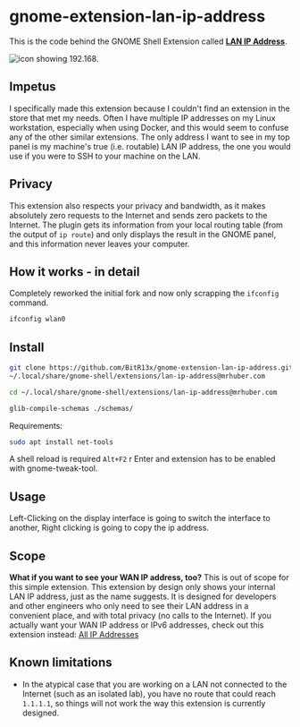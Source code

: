 # gnome-extension-lan-ip-address

This is the code behind the GNOME Shell Extension called [**LAN IP Address**](https://extensions.gnome.org/extension/1762/lan-ip-address/).

![icon showing 192.168.](icon.png)

## Impetus

I specifically made this extension because I couldn't find an extension in the store that met my needs. Often I have multiple IP addresses on my Linux workstation, especially when using Docker, and this would seem to confuse any of the other similar extensions. The only address I want to see in my top panel is my machine's true (i.e. routable) LAN IP address, the one you would use if you were to SSH to your machine on the LAN.

## Privacy

This extension also respects your privacy and bandwidth, as it makes absolutely zero requests to the Internet and sends zero packets to the Internet. The plugin gets its information from your local routing table (from the output of `ip route`) and only displays the result in the GNOME panel, and this information never leaves your computer.

## How it works - in detail

Completely reworked the initial fork and now only scrapping the `ifconfig` command.

```sh
ifconfig wlan0
```

## Install

```sh
git clone https://github.com/BitR13x/gnome-extension-lan-ip-address.git \
~/.local/share/gnome-shell/extensions/lan-ip-address@mrhuber.com

cd ~/.local/share/gnome-shell/extensions/lan-ip-address@mrhuber.com

glib-compile-schemas ./schemas/
```
Requirements:
```sh
sudo apt install net-tools
```
A shell reload is required `Alt+F2` r Enter and extension has to be enabled with gnome-tweak-tool.

## Usage

Left-Clicking on the display interface is going to switch the interface to another, Right clicking is going to copy the ip address.

## Scope

**What if you want to see your WAN IP address, too?** This is out of scope for this simple extension. This extension by design only shows your internal LAN IP address, just as the name suggests. It is designed for developers and other engineers who only need to see their LAN address in a convenient place, and with total privacy (no calls to the Internet). If you actually want your WAN IP address or IPv6 addresses, check out this extension instead: [All IP Addresses](https://extensions.gnome.org/extension/3994/all-ip-addresses/)

## Known limitations

- In the atypical case that you are working on a LAN not connected to the Internet (such as an isolated lab), you have no route that could reach `1.1.1.1`, so things will not work the way this extension is currently designed.
